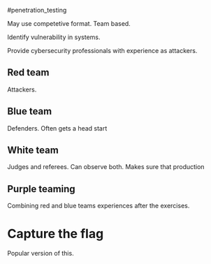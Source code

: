 #penetration_testing 

May use competetive format. Team based.

Identify vulnerability in systems.

Provide cybersecurity professionals with experience as attackers. 

## Red team
Attackers.

## Blue team
Defenders. Often gets a head start

## White team
Judges and referees. Can observe both. Makes sure that production 

## Purple teaming 
Combining red and blue teams experiences after the exercises. 


# Capture the flag
Popular version of this.

